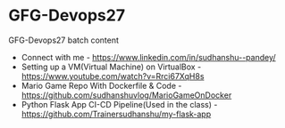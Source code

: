 # GFG-Devops27
GFG-Devops27 batch content

- Connect with me - https://www.linkedin.com/in/sudhanshu--pandey/
- Setting up a VM(Virtual Machine) on VirtualBox - https://www.youtube.com/watch?v=Rrci67XqH8s
- Mario Game Repo With Dockerfile & Code - https://github.com/sudhanshuvlog/MarioGameOnDocker
- Python Flask App CI-CD Pipeline(Used in the class) - https://github.com/Trainersudhanshu/my-flask-app
